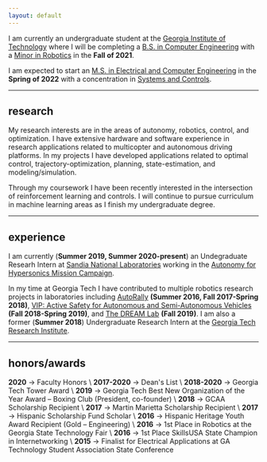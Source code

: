 ```yaml
---
layout: default
---
```


I am currently an undergraduate student at the [Georgia Institute of Technology](https://www.gatech.edu/) where I will be completing a [B.S. in Computer Engineering](https://www.ece.gatech.edu/) with a [Minor in Robotics](http://www.robotics.gatech.edu/) in the **Fall of 2021**.

I am expected to start an [M.S. in Electrical and Computer Engineering](https://www.ece.gatech.edu/academics/graduate-studies) in the **Spring of 2022** with a concentration in [Systems and Controls](https://www.ece.gatech.edu/research/tigs/systems-controls). 

---
## research

My research interests are in the areas of autonomy, robotics, control, and optimization. I have extensive hardware and software experience in research applications related to multicopter and autonomous driving platforms. In my projects I have developed applications related to optimal control, trajectory-optimization, planning, state-estimation, and modeling/simulation. 

Through my coursework I have been recently interested in the intersection of reinforcement learning and controls. I will continue to pursue curriculum in machine learning areas as I finish my undergraduate degree. 

---
## experience

I am currently (**Summer 2019, Summer 2020-present**) an Undegraduate Researh Intern at [Sandia National Laboratories](https://www.sandia.gov/) working in the [Autonomy for Hypersonics Mission Campaign](https://autonomy.sandia.gov/missioncampaign/index.html). 

In my time at Georgia Tech I have contributed to multiple robotics research projects in laboratories including [AutoRally](https://autorally.github.io/) **(Summer 2016, Fall 2017-Spring 2018)**, [VIP: Active Safety for Autonomous and Semi-Autonomous Vehicles](https://www.vip.gatech.edu/teams/active-safety-autonomous-and-semi-autonomous-vehicles) **(Fall 2018-Spring 2019)**, and [The DREAM Lab](https://dream.georgiatech-metz.fr/research-projects/rc-car/) **(Fall 2019)**. I am also a former (**Summer 2018**) Undergraduate Research Intern at the  [Georgia Tech Research Institute](https://www.gtri.gatech.edu/).

---
## honors/awards
**2020**  → Faculty Honors \\
**2017-2020** → Dean's List \\
**2018-2020** → Georgia Tech Tower Award \\
**2019** → Georgia Tech Best New Organization of the Year Award – Boxing Club (President, co-founder) \\
**2018** → GCAA Scholarship Recipient \\
**2017** → Martin Marietta Scholarship Recipient \\
**2017** → Hispanic Scholarship Fund Scholar \\
**2016** → Hispanic Heritage Youth Award Recipient (Gold – Engineering) \\
**2016** → 1st Place in Robotics at the Georgia State Technology Fair \\
**2016** → 1st Place SkillsUSA State Champion in Internetworking \\
**2015** → Finalist for Electrical Applications at GA Technology Student Association State Conference
 


